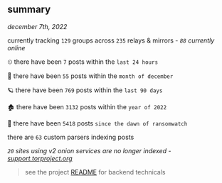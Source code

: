 
## summary
_december 7th, 2022_

currently tracking `129` groups across `235` relays & mirrors - _`88` currently online_

⏲ there have been `7` posts within the `last 24 hours`

🦈 there have been `55` posts within the `month of december`

🪐 there have been `769` posts within the `last 90 days`

🏚 there have been `3132` posts within the `year of 2022`

🦕 there have been `5418` posts `since the dawn of ransomwatch`

there are `63` custom parsers indexing posts

_`20` sites using v2 onion services are no longer indexed - [support.torproject.org](https://support.torproject.org/onionservices/v2-deprecation/)_

> see the project [README](https://github.com/joshhighet/ransomwatch#ransomwatch--) for backend technicals
